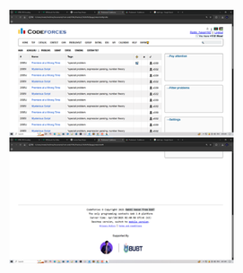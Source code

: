 <p>
  <img src="https://raw.githubusercontent.com/Rabbi-hasan0/HTML_Learning/main/Practice%20or%20Demo/codeforces-problemset-page/ss3.png" width="400"/>
  <img src="https://raw.githubusercontent.com/Rabbi-hasan0/HTML_Learning/main/ss2.png" alt="profile" width="400"/>
</p>
